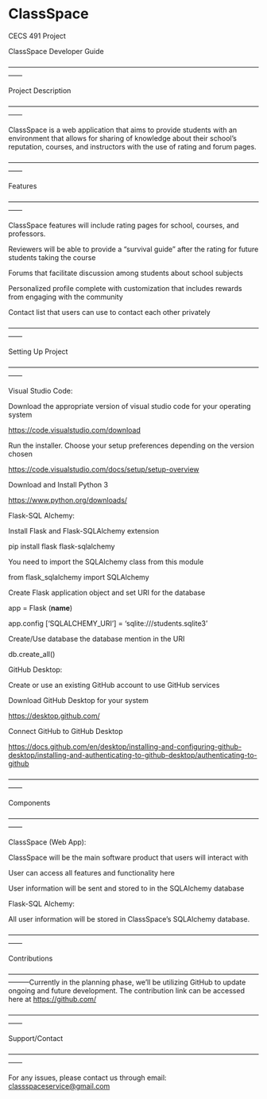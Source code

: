 # ClassSpace
CECS 491 Project

ClassSpace Developer Guide 

—————————————————————————————————————— 

Project Description 

—————————————————————————————————————— 

ClassSpace is a web application that aims to provide students with an environment that allows for sharing of knowledge about their school’s reputation, courses, and instructors with the use of rating and forum pages. 

—————————————————————————————————————— 

Features 

—————————————————————————————————————— 

ClassSpace features will include rating pages for school, courses, and professors.  

Reviewers will be able to provide a “survival guide” after the rating for future students taking the course 

Forums that facilitate discussion among students about school subjects 

Personalized profile complete with customization that includes rewards from engaging with the community 

Contact list that users can use to contact each other privately 

—————————————————————————————————————— 

Setting Up Project 

—————————————————————————————————————— 

Visual Studio Code: 

Download the appropriate version of visual studio code for your operating system 

https://code.visualstudio.com/download 

Run the installer. Choose your setup preferences depending on the version chosen 

https://code.visualstudio.com/docs/setup/setup-overview 

Download and Install Python 3  

https://www.python.org/downloads/ 

Flask-SQL Alchemy: 

Install Flask and Flask-SQLAlchemy extension 

pip install flask flask-sqlalchemy 

You need to import the SQLAlchemy class from this module 

from flask_sqlalchemy import SQLAlchemy 

Create Flask application object and set URI for the database 

app = Flask (__name__) 

app.config [‘SQLALCHEMY_URI’] = ‘sqlite:///students.sqlite3’ 

Create/Use database the database mention in the URI 

db.create_all() 

GitHub Desktop: 

Create or use an existing GitHub account to use GitHub services 

Download GitHub Desktop for your system  

https://desktop.github.com/ 

Connect GitHub to GitHub Desktop 

https://docs.github.com/en/desktop/installing-and-configuring-github-desktop/installing-and-authenticating-to-github-desktop/authenticating-to-github 

—————————————————————————————————————— 

Components 

—————————————————————————————————————— 

ClassSpace (Web App):  

ClassSpace will be the main software product that users will interact with 

User can access all features and functionality here 

User information will be sent and stored to in the SQLAlchemy database 

Flask-SQL Alchemy:  

All user information will be stored in ClassSpace’s SQLAlchemy database. 

—————————————————————————————————————— 

Contributions 

———————————————————————————————————————Currently in the planning phase, we’ll be utilizing GitHub to update ongoing and future development. The contribution link can be accessed here at https://github.com/ 

—————————————————————————————————————— 

Support/Contact 

—————————————————————————————————————— 

For any issues, please contact us through email: classspaceservice@gmail.com 

 

 

 
